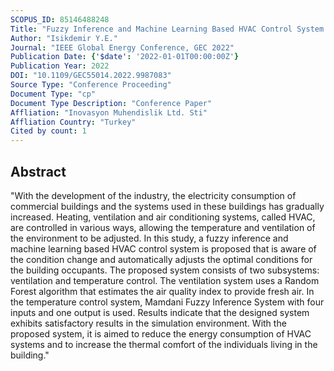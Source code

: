 ```yaml
---
SCOPUS_ID: 85146488248
Title: "Fuzzy Inference and Machine Learning Based HVAC Control System for Smart Buildings"
Author: "Isikdemir Y.E."
Journal: "IEEE Global Energy Conference, GEC 2022"
Publication Date: {'$date': '2022-01-01T00:00:00Z'}
Publication Year: 2022
DOI: "10.1109/GEC55014.2022.9987083"
Source Type: "Conference Proceeding"
Document Type: "cp"
Document Type Description: "Conference Paper"
Affliation: "Inovasyon Muhendislik Ltd. Sti"
Affliation Country: "Turkey"
Cited by count: 1
---
```


## Abstract
"With the development of the industry, the electricity consumption of commercial buildings and the systems used in these buildings has gradually increased. Heating, ventilation and air conditioning systems, called HVAC, are controlled in various ways, allowing the temperature and ventilation of the environment to be adjusted. In this study, a fuzzy inference and machine learning based HVAC control system is proposed that is aware of the condition change and automatically adjusts the optimal conditions for the building occupants. The proposed system consists of two subsystems: ventilation and temperature control. The ventilation system uses a Random Forest algorithm that estimates the air quality index to provide fresh air. In the temperature control system, Mamdani Fuzzy Inference System with four inputs and one output is used. Results indicate that the designed system exhibits satisfactory results in the simulation environment. With the proposed system, it is aimed to reduce the energy consumption of HVAC systems and to increase the thermal comfort of the individuals living in the building."
